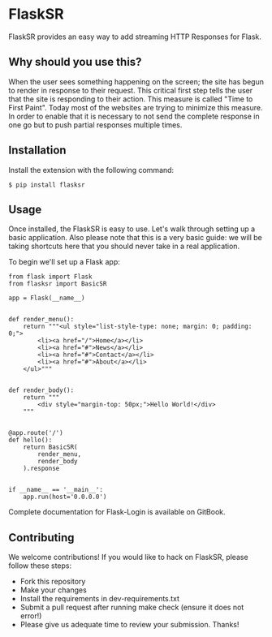 # FlaskSR

FlaskSR provides an easy way to add streaming HTTP Responses for Flask.

## Why should you use this?

When the user sees something happening on the screen; the site has begun to render in response to their request. This critical first step tells the user that the site is responding to their action.
This measure is called "Time to First Paint". Today most of the websites are trying to minimize this measure. In order to enable that it is necessary to not send the complete response in one go but to push partial responses multiple times.

## Installation
Install the extension with the following command:

```
$ pip install flasksr
```

## Usage
Once installed, the FlaskSR is easy to use. Let's walk through setting up a basic application. Also please note that this is a very basic guide: we will be taking shortcuts here that you should never take in a real application.

To begin we'll set up a Flask app:

```
from flask import Flask
from flasksr import BasicSR

app = Flask(__name__)


def render_menu():
    return """<ul style="list-style-type: none; margin: 0; padding: 0;">
        <li><a href="/">Home</a></li>
        <li><a href="#">News</a></li>
        <li><a href="#">Contact</a></li>
        <li><a href="#">About</a></li>
    </ul>"""


def render_body():
    return """
        <div style="margin-top: 50px;">Hello World!</div>
    """


@app.route('/')
def hello():
    return BasicSR(
        render_menu,
        render_body
    ).response


if __name__ == '__main__':
    app.run(host='0.0.0.0')
```

Complete documentation for Flask-Login is available on GitBook.

## Contributing

We welcome contributions! If you would like to hack on FlaskSR, please follow these steps:

 - Fork this repository
 - Make your changes
 - Install the requirements in dev-requirements.txt
 - Submit a pull request after running make check (ensure it does not error!)
 - Please give us adequate time to review your submission. Thanks!
